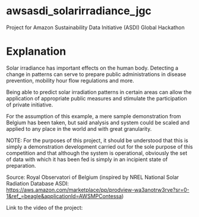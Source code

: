 # awsasdi_solarirradiance_jgc

Project for Amazon Sustainability Data Initiative (ASDI) Global Hackathon

# Explanation

Solar irradiance has important effects on the human body. Detecting a change in patterns can serve to prepare public administrations in disease prevention, mobility hour flow regulations and more. 

Being able to predict solar irradiation patterns in certain areas can allow the application of appropriate public measures and stimulate the participation of private initiative. 

For the assumption of this example, a mere sample demonstration from Belgium has been taken, but said analysis and system could be scaled and applied to any place in the world and with great granularity. 

NOTE: For the purposes of this project, it should be understood that this is simply a demonstration development carried out for the sole purpose of this competition and that although the system is operational, obviously the set of data with which it has been fed is simply in an incipient state of preparation. 

Source: Royal Observatori of Belgium (inspired by NREL National Solar Radiation Database  ASDI: https://aws.amazon.com/marketplace/pp/prodview-wa3anotrw3rve?sr=0-1&ref_=beagle&applicationId=AWSMPContessa) 

Link to the video of the project: 
